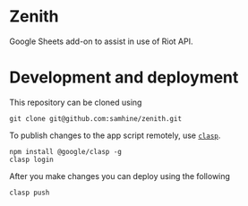 # Zenith

Google Sheets add-on to assist in use of Riot API.

# Development and deployment

This repository can be cloned using 

```
git clone git@github.com:samhine/zenith.git
```

To publish changes to the app script remotely, use [`clasp`](https://developers.google.com/apps-script/guides/clasp).

```
npm install @google/clasp -g
clasp login
```

After you make changes you can deploy using the following

```
clasp push
```

